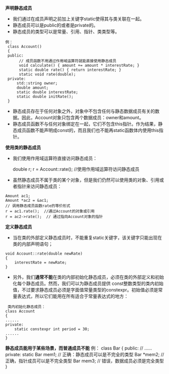 
**声明静态成员**

 - 我们通过在成员声明之前加上关键字static使得其与类关联在一起。
 -  静态成员可以是public的或者是private的。
 - 静态成员的类型可以是常量、引用、指针、类类型等。
 
 

```
例：
 class Account()
 {
 public:
      // 成员函数不用通过作用域运算符就能直接使用静态成员
      void calculate() { amount += amount * interestRate; }
      static double rate() { return interestRate; }
      static void rate(double);
 private:
     std::string owner;
     double amount;
     static double interestRate;
     static double initRate();
 }
```

 - 静态成员存在于任何对象之外，对象中不包含任何与静态数据成员有关的数据。因此，Account对象只包含两个数据成员：owner和amount。
 - 静态成员函数不与任何对象绑定在一起，它们不包含this指针。作为结果，静态成员函数不能声明成const的，而且我们也不能再static函数体内使用this指针。

**使用类的静态成员**

 - 我们使用作用域运算符直接访问静态成员：

      double r;
      r = Account::rate();  //使用作用域运算符访问静态成员

 - 虽然静态成员不属于类的某个对象，但是我们仍然可以使用类的对象、引用或者指针来访问静态成员：

```
Amount ac1;
Amount *ac2 = &ac1;
// 调用静态成员函数rate的等价形式
r = ac1.rate();  //通过Account的对象或引用
r = ac2->rate();  // 通过指向Account对象的指针
```

**定义静态成员**

 - 当在类的外部定义静态成员时，不能重复static关键字，该关键字只能出现在类的内部声明语句；

```
void Account::rate(double newRate)
{
    interestRate = newRate;
}
```

 - 另外，我们**通常不能**在类的内部初始化静态成员，必须在类的外部定义和初始化每个静态成员。然而，我们可以为静态成员提供 const整数类型的类内初始值，不过要求静态成员必须是字面值常量类型的constexpr。初始值必须是常量表达式，所以它们能用在所有适合于常量表达式的地方：

```
 类内初始化静态成员： 
class Account
{
......
private:
    static constexpr int period = 30;
......
}
```
**静态成员能用于某些场景，而普通成员不能**
例：
class Bar
{
public:
    // ......
private:
    static Bar mem1;   // 正确：静态成员可以是不完全的类型
    Bar *mem2;   // 正确，指针成员可以是不完全类型
    Bar mem3;  // 错误，数据成员必须是完全类型
}